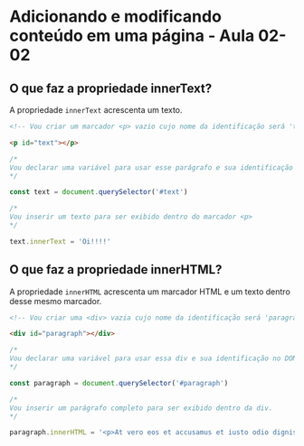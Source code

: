 # Adicionando e modificando conteúdo em uma página - Aula 02-02

## O que faz a propriedade innerText?

A propriedade `innerText` acrescenta um texto.

```html
<!-- Vou criar um marcador <p> vazio cujo nome da identificação será 'text'-->

<p id="text"></p>
```

```javascript
/*
Vou declarar uma variável para usar esse parágrafo e sua identificação no DOM
*/

const text = document.querySelector('#text')

/*
Vou inserir um texto para ser exibido dentro do marcador <p>
*/

text.innerText = 'Oi!!!!'
```

## O que faz a propriedade innerHTML?

A propriedade `innerHTML` acrescenta um marcador HTML e um texto dentro desse mesmo marcador.

```html
<!-- Vou criar uma <div> vazia cujo nome da identificação será 'paragraph'-->

<div id="paragraph"></div>
```

```javascript
/*
Vou declarar uma variável para usar essa div e sua identificação no DOM
*/

const paragraph = document.querySelector('#paragraph')

/*
Vou inserir um parágrafo completo para ser exibido dentro da div.
*/

paragraph.innerHTML = '<p>At vero eos et accusamus et iusto odio dignissimos ducimus qui blanditiis praesentium voluptatum deleniti atque corrupti quos dolores et quas molestias excepturi sint occaecati cupiditate non provident, similique sunt in culpa qui officia deserunt mollitia animi, id est laborum et dolorum fuga.</p>'
```